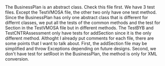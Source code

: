 The BusinessPlan is an abstract class. Check this file first. We have 3 test files. Except the TestVMOSA file, the other two only have one test method.
Since the BusinessPlan has only one abstract class that is different for differnt classes, we put all the tests of the common methods and the test for Section
in the TestVMOSA file but in different methods. The TestBYB and TestCNTRAssessment only have tests for addSection since it is the only different method. 
Althoght I already put comments for each file, there are some points that I want to talk about.
First, the addSection file may be simplified and throw Exceptions depending on future designs. 
Second, we don't have test for setRoot in the BusinessPlan, the method is only for XML conversion. 